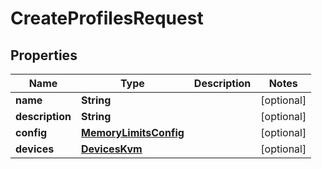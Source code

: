 

# CreateProfilesRequest


## Properties

Name | Type | Description | Notes
------------ | ------------- | ------------- | -------------
**name** | **String** |  |  [optional]
**description** | **String** |  |  [optional]
**config** | [**MemoryLimitsConfig**](MemoryLimitsConfig.md) |  |  [optional]
**devices** | [**DevicesKvm**](DevicesKvm.md) |  |  [optional]



